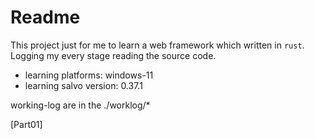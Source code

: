 # Readme
This project just for me to learn a web framework which written in `rust`. Logging my every stage reading the source code.

- learning platforms: windows-11 
- learning salvo version: 0.37.1

working-log are in the ./worklog/* 

[Part01] [](./worklog/Part01.md)